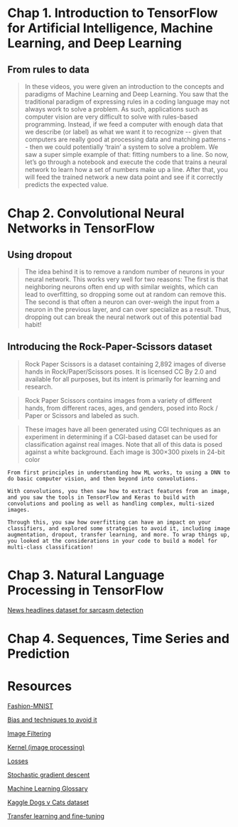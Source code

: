 # Chap 1. Introduction to TensorFlow for Artificial Intelligence, Machine Learning, and Deep Learning
## From rules to data
> In these videos, you were given an introduction to the concepts and paradigms of Machine Learning and Deep Learning. You saw that the traditional paradigm of expressing rules in a coding language may not always work to solve a problem. As such, applications such as computer vision are very difficult to solve with rules-based programming. Instead, if we feed a computer with enough data that we describe (or label) as what we want it to recognize -- given that computers are really good at processing data and matching patterns -- then we could potentially ‘train’ a system to solve a problem. We saw a super simple example of that: fitting numbers to a line. So now, let’s go through a notebook and execute the code that trains a neural network to learn how a set of numbers make up a line. After that, you will feed the trained network a new data point and see if it correctly predicts the expected value.

# Chap 2. Convolutional Neural Networks in TensorFlow
## Using dropout
> The idea behind it is to remove a random number of neurons in your neural network. This works very well for two reasons: The first is that neighboring neurons often end up with similar weights, which can lead to overfitting, so dropping some out at random can remove this. The second is that often a neuron can over-weigh the input from a neuron in the previous layer, and can over specialize as a result. Thus, dropping out can break the neural network out of this potential bad habit! 
## Introducing the Rock-Paper-Scissors dataset
> Rock Paper Scissors is a dataset containing 2,892 images of diverse hands in Rock/Paper/Scissors poses. It is licensed CC By 2.0 and available for all purposes, but its intent is primarily for learning and research.

> Rock Paper Scissors contains images from a variety of different hands,  from different races, ages, and genders, posed into Rock / Paper or Scissors and labeled as such. 

> These images have all been generated using CGI techniques as an experiment in determining if a CGI-based dataset can be used for classification against real images. Note that all of this data is posed against a white background.
Each image is 300×300 pixels in 24-bit color

```
From first principles in understanding how ML works, to using a DNN to do basic computer vision, and then beyond into convolutions.

With convolutions, you then saw how to extract features from an image, and you saw the tools in TensorFlow and Keras to build with convolutions and pooling as well as handling complex, multi-sized images.

Through this, you saw how overfitting can have an impact on your classifiers, and explored some strategies to avoid it, including image augmentation, dropout, transfer learning, and more. To wrap things up, you looked at the considerations in your code to build a model for multi-class classification! 
```
# Chap 3. Natural Language Processing in TensorFlow
[News headlines dataset for sarcasm detection](https://www.kaggle.com/rmisra/news-headlines-dataset-for-sarcasm-detection/home)

# Chap 4. Sequences, Time Series and Prediction


# Resources
[Fashion-MNIST](https://github.com/zalandoresearch/fashion-mnist)

[Bias and techniques to avoid it](https://ai.google/responsibilities/responsible-ai-practices/)

[Image Filtering](https://lodev.org/cgtutor/filtering.html)

[Kernel (image processing)](https://en.wikipedia.org/wiki/Kernel_(image_processing))

[Losses](https://gombru.github.io/2018/05/23/cross_entropy_loss/)

[Stochastic gradient descent](https://en.wikipedia.org/wiki/Stochastic_gradient_descent#RMSProp)

[Machine Learning Glossary](https://developers.google.com/machine-learning/glossary)

[Kaggle Dogs v Cats dataset](https://www.kaggle.com/c/dogs-vs-cats)

[Transfer learning and fine-tuning](https://www.tensorflow.org/tutorials/images/transfer_learning)